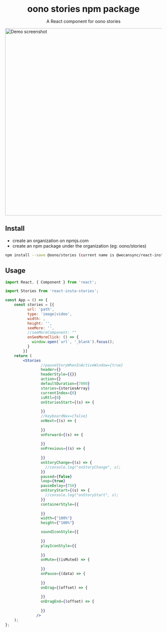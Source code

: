 
<h1 style="margin: 0" align="center">oono stories npm package</h1>
<p align="center">A React component for oono stories</p>



<img height="600" src="https://i.imgur.com/Y1s8FKb.png" alt="Demo screenshot"/>

## Install

- create an organization on npmjs.com
- create an npm package under the organization (eg: oono/stories)

```bash
npm install --save @oono/stories (current name is @wecansync/react-insta-stories)
```

## Usage

```jsx
import React, { Component } from 'react';

import Stories from 'react-insta-stories';

const App = () => {
	const stories = [{
          url: 'path',
          type: 'image|video',
          width: ,
          height: '',
          seeMore: '',
          //seeMoreComponent: ""
          onSeeMoreClick: () => {
            window.open(`url`, '_blank').focus();
          }
        }]
	return (
		<Stories 
                //pauseStoryWhenInActiveWindow={true}
                header={}
                headerStyle={{}}
                action={}
                defaultDuration={7000}
                stories={storiesArray}
                currentIndex={0}
                isRtl={0}
                onStoriesStart={(s) => {
                  
                }}
                //keyboardNav={false}
                onNext={(s) => {
                  
                }}
                onForward={(s) => {
                  
                }}
                onPrevious={(s) => {
                  
                }}
                onStoryChange={(s) => {
                  //console.log("onStoryChange", s);
                }}
                paused={false}
                loop={true}
                pauseDelay={750}
                onStoryStart={(s) => {
                  //console.log("onStoryStart", s);
                }}
                containerStyle={{
                  
                }}
                width={"100%"}
                height={"100%"}

                soundIconStyle={{
                  
                }}
                playIconStyle={{
                  
                }}
                onMute={(isMuted) => {
                  
                }}
                onPause={(data) => {
                  
                }}
                onDrag={(offset) => {
                  
                }}
                onDragEnd={(offset) => {
                  
                }}
              />
	);
};
```


